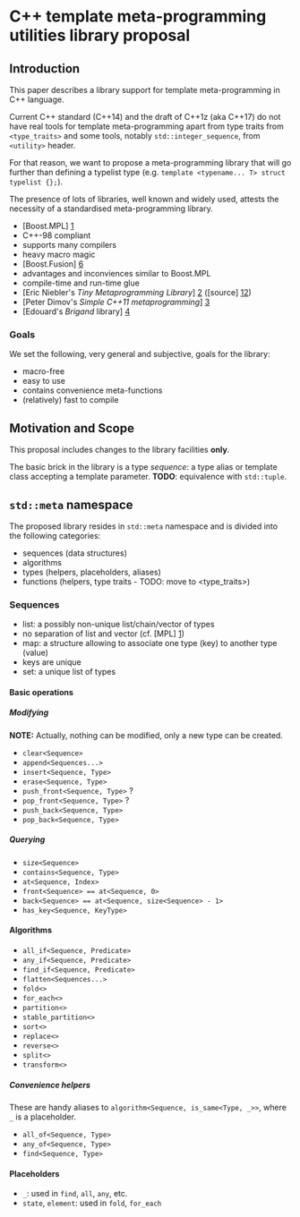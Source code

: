 # C++ template meta-programming utilities library proposal

## Introduction

This paper describes a library support for template meta-programming in C++ language.

Current C++ standard (C++14) and the draft of C++1z (aka C++17) do not have real tools for template meta-programming apart from type traits from `<type_traits>` and some tools, notably `std::integer_sequence`, from `<utility>` header.

For that reason, we want to propose a meta-programming library that will go further than defining a typelist type (e.g. `template <typename... T> struct typelist {};`).

The presence of lots of libraries, well known and widely used, attests the necessity of a standardised meta-programming library.

- [Boost.MPL] [1]
 - C++-98 compliant
 - supports many compilers
 - heavy macro magic
- [Boost.Fusion] [6]
 - advantages and inconviences similar to Boost.MPL
 - compile-time and run-time glue
- [Eric Niebler's _Tiny Metaprogramming Library_] [2] ([source] [12])
- [Peter Dimov's _Simple C++11 metaprogramming_] [3]
- [Edouard's _Brigand_ library] [4]

### Goals

We set the following, very general and subjective, goals for the library:

- macro-free
- easy to use
 - contains convenience meta-functions
- (relatively) fast to compile

[1]: http://www.boost.org/doc/libs/release/libs/mpl/doc/index.html
[2]: http://ericniebler.com/2014/11/13/tiny-metaprogramming-library/
[3]: http://pdimov.com/cpp2/simple_cxx11_metaprogramming.html
[4]: https://github.com/edouarda/brigand
[5]: https://akrzemi1.wordpress.com/2012/03/19/meta-functions-in-c11/
[6]: http://www.boost.org/doc/libs/release/libs/fusion/doc/html/index.html

[9]: https://isocpp.org/files/papers/n3996.pdf
[10]: https://github.com/HeliumProject/Reflect

[12]: https://github.com/ericniebler/meta

## Motivation and Scope

This proposal includes changes to the library facilities **only**.

The basic brick in the library is a type _sequence_: a type alias or template class accepting a template parameter. **TODO**: equivalence with `std::tuple`.

## `std::meta` namespace

The proposed library resides in `std::meta` namespace and is divided into the following categories:
- sequences (data structures)
- algorithms
- types (helpers, placeholders, aliases)
- functions (helpers, type traits - TODO: move to <type_traits>)

### Sequences

- list: a possibly non-unique list/chain/vector of types
 - no separation of list and vector (cf. [MPL] [1])
- map: a structure allowing to associate one type (key) to another type (value)
 - keys are unique
- set: a unique list of types

#### Basic operations

##### Modifying

**NOTE:** Actually, nothing can be modified, only a new type can be created.

- `clear<Sequence>`
- `append<Sequences...>`
- `insert<Sequence, Type>`
- `erase<Sequence, Type>`
- `push_front<Sequence, Type>` ?
- `pop_front<Sequence, Type>` ?
- `push_back<Sequence, Type>`
- `pop_back<Sequence, Type>`

##### Querying

- `size<Sequence>`
- `contains<Sequence, Type>`
- `at<Sequence, Index>`
- `front<Sequence> == at<Sequence, 0>`
- `back<Sequence> == at<Sequence, size<Sequence> - 1>`
- `has_key<Sequence, KeyType>`

#### Algorithms
- `all_if<Sequence, Predicate>`
- `any_if<Sequence, Predicate>`
- `find_if<Sequence, Predicate>`
- `flatten<Sequences...>`
- `fold<>`
- `for_each<>`
- `partition<>`
- `stable_partition<>`
- `sort<>`
- `replace<>`
- `reverse<>`
- `split<>`
- `transform<>`

##### Convenience helpers

These are handy aliases to `algorithm<Sequence, is_same<Type, _>>`, where `_` is a placeholder.

- `all_of<Sequence, Type>`
- `any_of<Sequence, Type>`
- `find<Sequence, Type>`

#### Placeholders
- `_`: used in `find`, `all`, `any`, etc.
- `state`, `element`: used in `fold`, `for_each`

